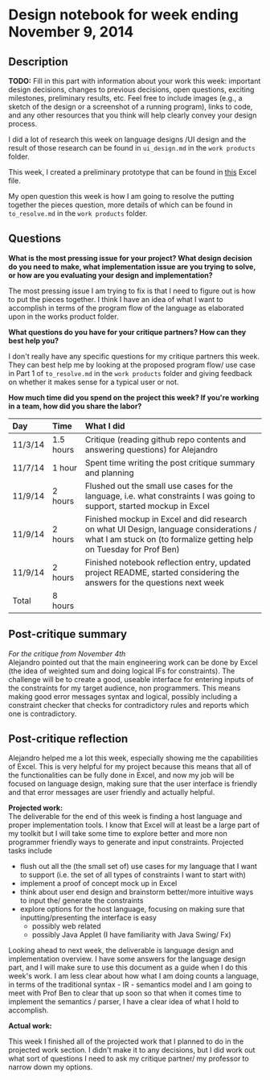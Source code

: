 # Design notebook for week ending November 9, 2014

## Description

**TODO:** Fill in this part with information about your work this week:
important design decisions, changes to previous decisions, open questions,
exciting milestones, preliminary results, etc. Feel free to include images
(e.g., a sketch of the design or a screenshot of a running program), links to
code, and any other resources that you think will help clearly convey your
design process.


I did a lot of research this week on language designs /UI design and the result of those research can be found in `ui_design.md` in the `work products` folder.

This week, I created a preliminary prototype that can be found in [this](http://www.amazon.com/gp/product/B00MVDPLDK/ref=ox_sc_act_title_2?ie=UTF8&psc=1&smid=A11MLNV5RSJZCI) Excel file. 


My open question this week is how I am going to resolve the putting together the pieces question, more details of which can be found in `to_resolve.md` in the `work products` folder.


## Questions

**What is the most pressing issue for your project? What design decision do
you need to make, what implementation issue are you trying to solve, or how
are you evaluating your design and implementation?**

The most pressing issue I am trying to fix is that I need to figure out is how to put the pieces together.  I think I have an idea of what I want to accomplish in terms of the program flow of the language as elaborated upon in the works product folder. 


**What questions do you have for your critique partners? How can they best help
you?**

I don't really have any specific questions for my critique partners this week. They can best help me by looking at the proposed program flow/ use case in Part 1 of `to_resolve.md` in the `work products` folder and giving feedback on whether it makes sense for a typical user or not. 

**How much time did you spend on the project this week? If you're working in a
team, how did you share the labor?**

|Day | Time | What I did  |
|:---|:-----|:---------|
| 11/3/14 | 1.5 hours | Critique (reading github repo contents and answering questions) for Alejandro |
|11/7/14| 1 hour | Spent time writing the post critique summary and planning |
|11/9/14| 2 hours | Flushed out the small use cases for the language, i.e. what constraints I was going to support, started mockup in Excel | 
|11/9/14| 2 hours | Finished mockup in Excel and did research on what UI Design, language considerations / what I am stuck on (to formalize getting help on Tuesday for Prof Ben) | 
|11/9/14| 2 hours | Finished notebook reflection entry, updated project README, started considering the answers for the questions next week| 
|Total  | 8 hours | | 

<!--I know this is not the required 9 hours per week. I was swamped with interviews (3) and an midterm, which made it hard to progress before the weekend. Next week, I will hopefully have more time earlier in the week. -->


## Post-critique summary
*For the critique from November 4th*  
Alejandro pointed out that the main engineering work can be done by Excel (the idea of weighted sum and doing logical IFs for constraints). The challenge will be to create a good, useable interface for entering inputs of the constraints for my target audience, non programmers. This means making good error messages syntax and logical, possibly including a constraint checker that checks for contradictory rules and reports which one is contradictory. 


## Post-critique reflection

Alejandro helped me a lot this week, especially showing me the capabilities of Excel. This is very helpful for my project because this means that all of the functionalities can be fully done in Excel, and now my job will be focused on language design, making sure that the user interface is friendly and that error messages are user friendly and actually helpful. 

**Projected work:**  
The deliverable for the end of this week is finding a host language and proper implementation tools. I know that Excel will at least be a large part of my toolkit but I will take some time to explore better and more non programmer friendly ways to generate and input constraints. Projected tasks include
* flush out all the (the small set of) use cases for my language that I want to support (i.e. the set of all types of constraints I want to start with)
* implement a proof of concept mock up in Excel
* think about user end design and brainstorm better/more intuitive ways to input the/ generate the constraints 
* explore options for the host language, focusing on making sure that inputting/presenting the interface is easy
	* possibly web related
	* possibly Java Applet (I have familiarity with Java Swing/ Fx)  

Looking ahead to next week, the deliverable is language design and implementation overview. I have some answers for the language design part, and I will make sure to use this document as a guide when I do this week's work. I am less clear about how what I am doing counts a language, in terms of the traditional syntax - IR - semantics model and I am going to meet with Prof Ben to clear that up soon so that when it comes time to implement the semantics / parser, I have a clear idea of what I hold to accomplish. 


**Actual work:**

This week I finished all of the projected work that I planned to do in the projected work section. I didn't make it to any decisions, but I did work out what sort of questions I need to ask my critique partner/ my professor to narrow down my options. 

 